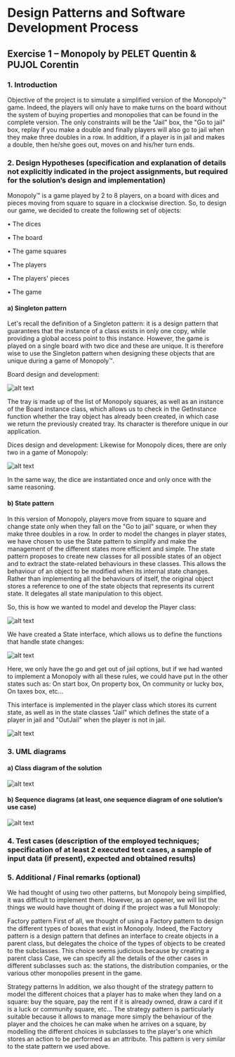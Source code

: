 # Design Patterns and Software Development Process
## Exercise 1 – Monopoly by PELET Quentin & PUJOL Corentin

### 1. Introduction 

Objective of the project is to simulate a simplified version of the Monopoly™ game. Indeed, the players will only have to make turns on the board without the system of buying properties and monopolies that can be found in the complete version. The only constraints will be the "Jail" box, the "Go to jail" box, replay if you make a double and finally players will also go to jail when they make three doubles in a row. In addition, if a player is in jail and makes a double, then he/she goes out, moves on and his/her turn ends.

### 2. Design Hypotheses (specification and explanation of details not explicitly indicated in the project assignments, but required for the solution’s design and implementation) 

Monopoly™ is a game played by 2 to 8 players, on a board with dices and pieces moving from square to square in a clockwise direction. So, to design our game, we decided to create the following set of objects:

•	The dices

•	The board

•	The game squares

•	The players

•	The players' pieces

•	The game

#### a)	Singleton pattern

Let's recall the definition of a Singleton pattern: it is a design pattern that guarantees that the instance of a class exists in only one copy, while providing a global access point to this instance. However, the game is played on a single board with two dice and these are unique. It is therefore wise to use the Singleton pattern when designing these objects that are unique during a game of Monopoly™.

Board design and development:


![alt text](https://github.com/corentin-pujol/Monopoly/blob/main/1.JPG)


The tray is made up of the list of Monopoly squares, as well as an instance of the Board instance class, which allows us to check in the GetInstance function whether the tray object has already been created, in which case we return the previously created tray. Its character is therefore unique in our application.

Dices design and development:
Likewise for Monopoly dices, there are only two in a game of Monopoly:


![alt text](https://github.com/corentin-pujol/Monopoly/blob/main/2.JPG)


In the same way, the dice are instantiated once and only once with the same reasoning.


#### b)	State pattern

In this version of Monopoly, players move from square to square and change state only when they fall on the "Go to jail" square, or when they make three doubles in a row. In order to model the changes in player states, we have chosen to use the State pattern to simplify and make the management of the different states more efficient and simple.
The state pattern proposes to create new classes for all possible states of an object and to extract the state-related behaviours in these classes. This allows the behaviour of an object to be modified when its internal state changes.
Rather than implementing all the behaviours of itself, the original object stores a reference to one of the state objects that represents its current state. It delegates all state manipulation to this object.

So, this is how we wanted to model and develop the Player class:


![alt text](https://github.com/corentin-pujol/Monopoly/blob/main/3.JPG)


We have created a State interface, which allows us to define the functions that handle state changes:
 
 
![alt text](https://github.com/corentin-pujol/Monopoly/blob/main/7.JPG)


Here, we only have the go and get out of jail options, but if we had wanted to implement a Monopoly with all these rules, we could have put in the other states such as: On start box, On property box, On community or lucky box, On taxes box, etc...

This interface is implemented in the player class which stores its current state, as well as in the state classes "Jail" which defines the state of a player in jail and "OutJail" when the player is not in jail.


![alt text](https://github.com/corentin-pujol/Monopoly/blob/main/4.JPG)


### 3. UML diagrams

#### a)	Class diagram of the solution 


![alt text](https://github.com/corentin-pujol/Monopoly/blob/main/5.JPG)


#### b)	Sequence diagrams (at least, one sequence diagram of one solution’s use case) 


![alt text](https://github.com/corentin-pujol/Monopoly/blob/main/6.png)


### 4. Test cases (description of the employed techniques; specification of at least 2 executed test cases, a sample of input data (if present), expected and obtained results) 

### 5. Additional / Final remarks (optional)

We had thought of using two other patterns, but Monopoly being simplified, it was difficult to implement them. However, as an opener, we will list the things we would have thought of doing if the project was a full Monopoly:

Factory pattern
First of all, we thought of using a Factory pattern to design the different types of boxes that exist in Monopoly. Indeed, the Factory pattern is a design pattern that defines an interface to create objects in a parent class, but delegates the choice of the types of objects to be created to the subclasses. 
This choice seems judicious because by creating a parent class Case, we can specify all the details of the other cases in different subclasses such as: the stations, the distribution companies, or the various other monopolies present in the game.

Strategy patterns
In addition, we also thought of the strategy pattern to model the different choices that a player has to make when they land on a square: buy the square, pay the rent if it is already owned, draw a card if it is a luck or community square, etc...
The strategy pattern is particularly suitable because it allows to manage more simply the behaviour of the player and the choices he can make when he arrives on a square, by modelling the different choices in subclasses to the player's one which stores an action to be performed as an attribute. This pattern is very similar to the state pattern we used above.

